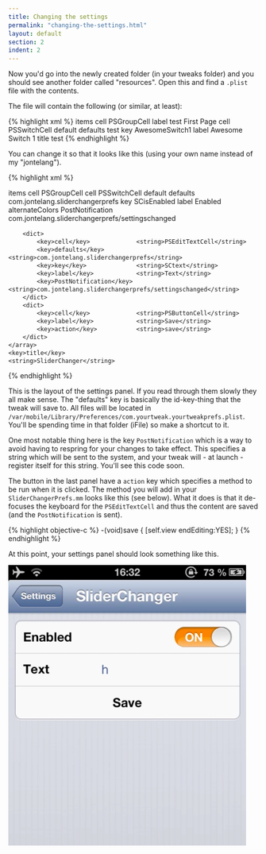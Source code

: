 ```yaml
---
title: Changing the settings
permalink: "changing-the-settings.html"
layout: default
section: 2
indent: 2
---
```


Now you'd go into the newly created folder (in your tweaks folder) and you should see another folder called "resources". Open this and find a `.plist` file with the contents. 

The file will contain the following (or similar, at least):

{% highlight xml %}<plist version="1.0">
<dict>
	<key>items</key>
	<array>
		<dict>
			<key>cell</key>
			<string>PSGroupCell</string>
			<key>label</key>
			<string>test First Page</string>
		</dict>
		<dict>
			<key>cell</key>
			<string>PSSwitchCell</string>
			<key>default</key>
			<true/>
			<key>defaults</key>
			<string>test</string>
			<key>key</key>
			<string>AwesomeSwitch1</string>
			<key>label</key>
			<string>Awesome Switch 1</string>
		</dict>
	</array>
	<key>title</key>
	<string>test</string>
</dict>
</plist>
{% endhighlight %}

You can change it so that it looks like this (using your own name instead of my "jontelang").

{% highlight xml %}
<?xml version="1.0" encoding="UTF-8"?>
<!DOCTYPE plist PUBLIC "-//Apple//DTD PLIST 1.0//EN" "http://www.apple.com/DTDs/PropertyList-1.0.dtd">
<plist version="1.0">
<dict>
	<key>items</key>
	<array>
		<dict>
			<key>cell</key>             <string>PSGroupCell</string>
		</dict>
		<dict>
			<key>cell</key>             <string>PSSwitchCell</string>
			<key>default</key>          <true/>
			<key>defaults</key>         <string>com.jontelang.sliderchangerprefs</string>
			<key>key</key>              <string>SCisEnabled</string>
			<key>label</key>            <string>Enabled</string>
			<key>alternateColors</key>  <true/>
			<key>PostNotification</key> <string>com.jontelang.sliderchangerprefs/settingschanged</string>
		</dict>

		<dict>
			<key>cell</key>             <string>PSEditTextCell</string>
			<key>defaults</key>         <string>com.jontelang.sliderchangerprefs</string>
			<key>key</key>              <string>SCtext</string>
			<key>label</key>            <string>Text</string>
			<key>PostNotification</key> <string>com.jontelang.sliderchangerprefs/settingschanged</string>
		</dict>
		<dict>
			<key>cell</key>             <string>PSButtonCell</string>
			<key>label</key>            <string>Save</string>
			<key>action</key>           <string>save</string>
		</dict>
	</array>
	<key>title</key>
	<string>SliderChanger</string>
</dict>
</plist>
{% endhighlight %}

This is the layout of the settings panel. If you read through them slowly they all make sense. The "defaults" key is basically the id-key-thing that the tweak will save to. All files will be located in `/var/mobile/Library/Preferences/com.yourtweak.yourtweakprefs.plist`. You'll be spending time in that folder (iFile) so make a shortcut to it.

One most notable thing here is the key `PostNotification` which is a way to avoid having to respring for your changes to take effect. This specifies a string which will be sent to the system, and your tweak will - at launch - register itself for this string. You'll see this code soon.

The button in the last panel have a `action` key which specifies a method to be run when it is clicked. The method you will add in your `SliderChangerPrefs.mm` looks like this (see below). What it does is that it de-focuses the keyboard for the `PSEditTextCell` and thus the content are saved (and the `PostNotification` is sent).

{% highlight objective-c %}
-(void)save
{
	[self.view endEditing:YES];
}
{% endhighlight %}

At this point, your settings panel should look something like this.

![asd](/guide/img/8.png "ads")
